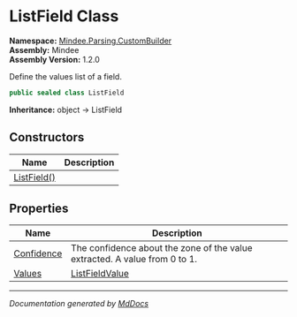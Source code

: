 ﻿<!--  
  <auto-generated>   
    The contents of this file were generated by a tool.  
    Changes to this file may be list if the file is regenerated  
  </auto-generated>   
-->

# ListField Class

**Namespace:** [Mindee.Parsing.CustomBuilder](../index.md)  
**Assembly:** Mindee  
**Assembly Version:** 1.2.0

Define the values list of a field.

```csharp
public sealed class ListField
```

**Inheritance:** object → ListField

## Constructors

| Name                                 | Description |
| ------------------------------------ | ----------- |
| [ListField()](constructors/index.md) |             |

## Properties

| Name                                   | Description                                                                |
| -------------------------------------- | -------------------------------------------------------------------------- |
| [Confidence](properties/Confidence.md) | The confidence about the zone of the value extracted. A value from 0 to 1. |
| [Values](properties/Values.md)         | [ListFieldValue](../ListFieldValue/index.md)                               |

___

*Documentation generated by [MdDocs](https://github.com/ap0llo/mddocs)*
